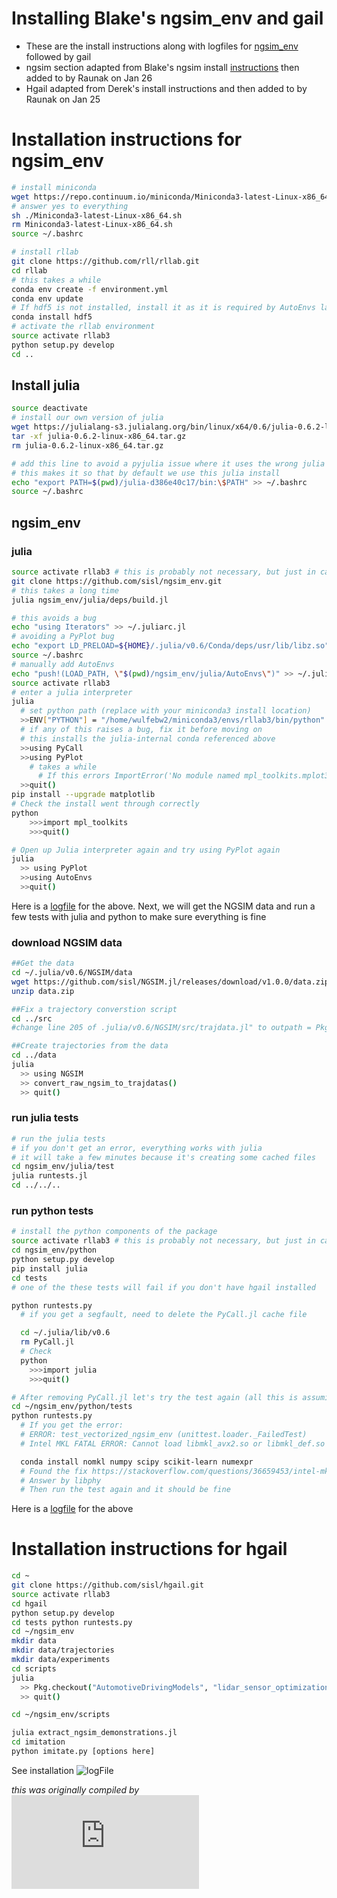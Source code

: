 # Installing Blake's ngsim_env and gail
- These are the install instructions along with logfiles for [ngsim_env](https://github.com/wulfebw/ngsim_env) followed by gail 
- ngsim section adapted from Blake's ngsim install [instructions](https://github.com/wulfebw/ngsim_env/blob/master/docs/install.md) then added to by Raunak on Jan 26
- Hgail adapted from Derek's install instructions and then added to by Raunak on Jan 25

# Installation instructions for ngsim_env 
```bash
# install miniconda
wget https://repo.continuum.io/miniconda/Miniconda3-latest-Linux-x86_64.sh
# answer yes to everything
sh ./Miniconda3-latest-Linux-x86_64.sh
rm Miniconda3-latest-Linux-x86_64.sh
source ~/.bashrc

# install rllab
git clone https://github.com/rll/rllab.git
cd rllab
# this takes a while
conda env create -f environment.yml
conda env update
# If hdf5 is not installed, install it as it is required by AutoEnvs later in the process
conda install hdf5
# activate the rllab environment
source activate rllab3
python setup.py develop
cd ..
```

## Install julia
```bash
source deactivate
# install our own version of julia
wget https://julialang-s3.julialang.org/bin/linux/x64/0.6/julia-0.6.2-linux-x86_64.tar.gz
tar -xf julia-0.6.2-linux-x86_64.tar.gz
rm julia-0.6.2-linux-x86_64.tar.gz

# add this line to avoid a pyjulia issue where it uses the wrong julia
# this makes it so that by default we use this julia install
echo "export PATH=$(pwd)/julia-d386e40c17/bin:\$PATH" >> ~/.bashrc
source ~/.bashrc
```

## ngsim_env

### julia
```bash
source activate rllab3 # this is probably not necessary, but just in case
git clone https://github.com/sisl/ngsim_env.git
# this takes a long time
julia ngsim_env/julia/deps/build.jl

# this avoids a bug
echo "using Iterators" >> ~/.juliarc.jl
# avoiding a PyPlot bug
echo "export LD_PRELOAD=${HOME}/.julia/v0.6/Conda/deps/usr/lib/libz.so" >> ~/.bashrc 
source ~/.bashrc
# manually add AutoEnvs
echo "push!(LOAD_PATH, \"$(pwd)/ngsim_env/julia/AutoEnvs\")" >> ~/.juliarc.jl
source activate rllab3
# enter a julia interpreter
julia
  # set python path (replace with your miniconda3 install location)
  >>ENV["PYTHON"] = "/home/wulfebw2/miniconda3/envs/rllab3/bin/python"
  # if any of this raises a bug, fix it before moving on
  # this installs the julia-internal conda referenced above
  >>using PyCall
  >>using PyPlot
    # takes a while
      # If this errors ImportError('No module named mpl_toolkits.mplot3d',), you need to upgrade matplotlib
  >>quit()
pip install --upgrade matplotlib
# Check the install went through correctly
python
    >>>import mpl_toolkits
    >>>quit()

# Open up Julia interpreter again and try using PyPlot again
julia
  >> using PyPlot
  >>using AutoEnvs
  >>quit()
```
Here is a [logfile](logFiles/installLog_ngsim) for the above. Next, we will get the NGSIM data and run a few tests with julia and python to make sure everything is fine

### download NGSIM data
```bash
##Get the data
cd ~/.julia/v0.6/NGSIM/data
wget https://github.com/sisl/NGSIM.jl/releases/download/v1.0.0/data.zip
unzip data.zip

##Fix a trajectory converstion script
cd ../src
#change line 205 of .julia/v0.6/NGSIM/src/trajdata.jl" to outpath = Pkg.dir("NGSIM", "data", "trajdata_"*splitdir(filename)[2])

##Create trajectories from the data
cd ../data
julia
  >> using NGSIM
  >> convert_raw_ngsim_to_trajdatas()
  >> quit()
```

### run julia tests

```bash
# run the julia tests
# if you don't get an error, everything works with julia
# it will take a few minutes because it's creating some cached files
cd ngsim_env/julia/test
julia runtests.jl
cd ../../..
```

### run python tests
```bash
# install the python components of the package
source activate rllab3 # this is probably not necessary, but just in case
cd ngsim_env/python
python setup.py develop
pip install julia
cd tests
# one of the these tests will fail if you don't have hgail installed

python runtests.py
  # if you get a segfault, need to delete the PyCall.jl cache file

  cd ~/.julia/lib/v0.6
  rm PyCall.jl
  # Check
  python
    >>>import julia
    >>>quit()

# After removing PyCall.jl let's try the test again (all this is assuming you got a seg fault)
cd ~/ngsim_env/python/tests
python runtests.py
  # If you get the error: 
  # ERROR: test_vectorized_ngsim_env (unittest.loader._FailedTest)
  # Intel MKL FATAL ERROR: Cannot load libmkl_avx2.so or libmkl_def.so

  conda install nomkl numpy scipy scikit-learn numexpr
  # Found the fix https://stackoverflow.com/questions/36659453/intel-mkl-fatal-error-cannot-load-libmkl-avx2-so-or-libmkl-def-so
  # Answer by libphy
  # Then run the test again and it should be fine

```
Here is a [logfile](logFiles/ngsim_test_log) for the above

# Installation instructions for hgail
```bash
cd ~
git clone https://github.com/sisl/hgail.git
source activate rllab3
cd hgail
python setup.py develop
cd tests python runtests.py
cd ~/ngsim_env
mkdir data
mkdir data/trajectories
mkdir data/experiments
cd scripts
julia
  >> Pkg.checkout("AutomotiveDrivingModels", "lidar_sensor_optimization")
  >> quit()

cd ~/ngsim_env/scripts

julia extract_ngsim_demonstrations.jl
cd imitation
python imitate.py [options here]
```
See installation ![logFile](https://github.com/raunakbh92/InstallInstructions/edit/master/logFiles/installLog_hgail)

*this was originally compiled by ![@raunakbh92](https://github.com/raunakbh92/InstallInstructions/edit/master/install_ngsim_env_hgail.md)*
